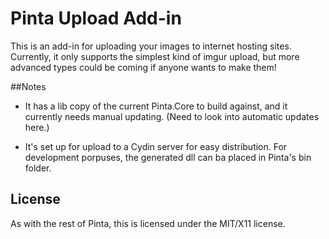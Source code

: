 # Pinta Upload Add-in

This is an add-in for uploading your images to internet hosting sites. Currently, it only supports the simplest kind of imgur upload, but more advanced types could be coming if anyone wants to make them!

##Notes

- It has a lib copy of the current Pinta.Core to build against, and it currently needs manual updating. (Need to look into automatic updates here.)

- It's set up for upload to a Cydin server for easy distribution. For development porpuses, the generated dll can ba placed in Pinta's bin folder.



## License

As with the rest of Pinta, this is licensed under the MIT/X11 license.
